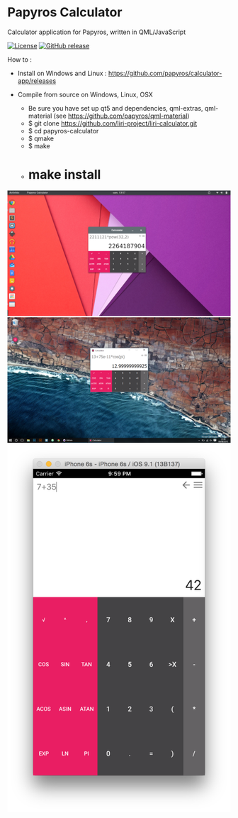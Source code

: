 # Papyros Calculator
Calculator application for Papyros, written in QML/JavaScript

[![License](https://img.shields.io/badge/license-LGPLv3.0%2B-blue.svg)](#)
[![GitHub release](https://img.shields.io/badge/release-0.2-red.svg)](https://github.com/papyros/calculator-app/releases)

How to :

* Install on Windows and Linux :
https://github.com/papyros/calculator-app/releases

* Compile from source on Windows, Linux, OSX
  - Be sure you have set up qt5 and dependencies, qml-extras, qml-material (see https://github.com/papyros/qml-material)
  - $ git clone https://github.com/liri-project/liri-calculator.git
  - $ cd papyros-calculator
  - $ qmake
  - $ make
  - # make install

![alt tag](./screenshots/papyros-calculator.png)
![alt tag](./screenshots/papyros-calculator-windows.png)
![alt tag](./screenshots/papyros-calculator-ios.png)
